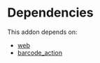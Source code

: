 # Dependencies

This addon depends on:

- [web](https://github.com/bringout/oca-ocb-core/tree/e9ca19c0c154b94934ea86258814c560c4e016f4/odoo-bringout-oca-ocb-web)
- [barcode_action](https://github.com/bringout/oca-technical)
